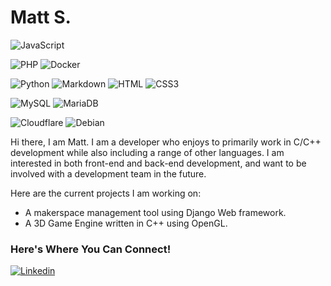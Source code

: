 # Matt S.

![JavaScript](https://img.shields.io/badge/JavaScript-F7DF1E?style=flat-square&logo=javascript&logoColor=black)
<!--![TypeScript](https://img.shields.io/badge/TypeScript-007ACC?style=flat-square&logo=typescript&logoColor=white)-->
![PHP](https://img.shields.io/badge/PHP-777BB4?style=flat-square&logo=php&logoColor=white)
![Docker](https://img.shields.io/badge/Docker-0CC1F3?style=flat-square&logo=docker&logoColor=white)
<!--![React.js](https://img.shields.io/badge/React.js-0081CB?style=flat-square&logo=react&logoColor=61DAFB)-->
<!--![Vue.js](https://img.shields.io/badge/Vue.js-35495E?style=flat-square&logo=vue.js&logoColor=4FC08D)-->
<!--![Alpine.js](https://img.shields.io/badge/Alpine.js-663399?style=flat-square&logo=alpine.js&logoColor=white)-->
<!--![Vite](https://img.shields.io/badge/Vite-593D88?style=flat-square&logo=vite&logoColor=white)-->
<!--![Node.js](https://img.shields.io/badge/Node.js-43853D?style=flat-square&logo=node.js&logoColor=white)-->
<!--![jQuery](https://img.shields.io/badge/jQuery-0769AD?style=flat-square&logo=jquery&logoColor=white)-->
<!--![Laravel](https://img.shields.io/badge/Laravel-FF2D20?style=flat-square&logo=laravel&logoColor=white)-->
<!--![WordPress](https://img.shields.io/badge/Wordpress-21759B?style=flat-square&logo=wordpress&logoColor=white)-->
<!--![Elementor](https://img.shields.io/badge/Elementor-9146FF?style=flat-square&logo=elementor&logoColor=white)-->
![Python](https://img.shields.io/badge/Python-3776AB?style=flat-square&logo=python&logoColor=white)
![Markdown](https://img.shields.io/badge/Markdown-000000?style=flat-square&logo=markdown&logoColor=white)
![HTML](https://img.shields.io/badge/HTML5-E34F26?style=flat-square&logo=html5&logoColor=white)
![CSS3](https://img.shields.io/badge/CSS3-1572B6?style=flat-square&logo=css3&logoColor=white)
<!--![TailwindCSS](https://img.shields.io/badge/Tailwind_CSS-38B2AC?style=flat-square&logo=tailwind-css&logoColor=white)-->
<!--![Bootstrap](https://img.shields.io/badge/Bootstrap-563D7C?style=flat-square&logo=bootstrap&logoColor=white)-->
![MySQL](https://img.shields.io/badge/MySQL-005C84?style=flat-square&logo=mysql&logoColor=white)
![MariaDB](https://img.shields.io/badge/MariaDB-003545?style=flat-square&logo=mariadb&logoColor=white)
<!--![SQLite](https://img.shields.io/badge/SQLite-07405E?style=flat-square&logo=sqlite&logoColor=white)-->
<!--![Redis](https://img.shields.io/badge/redis-%23DD0031.svg?&style=flat-square&logo=redis&logoColor=white)-->
<!--![Netlify](https://img.shields.io/badge/Netlify-00C7B7?style=flat-square&logo=netlify&logoColor=white)-->
![Cloudflare](https://img.shields.io/badge/Cloudflare-F38020?style=flat-square&logo=Cloudflare&logoColor=white)
![Debian](https://img.shields.io/badge/Debian-A81D33?style=flat-square&logo=debian&logoColor=white)
<!--![Zorin](https://img.shields.io/badge/Zorin%20OS-0CC1F3?style=flat-square&logo=zorin&logoColor=white)-->
<!--![Mac OS](https://img.shields.io/badge/macOS-000000?style=flat-square&logo=apple&logoColor=white)-->

Hi there, I am Matt. I am a developer who enjoys to primarily work in C/C++ development while also including a range of other languages. 
I am interested in both front-end and back-end development, and want to be involved with a development team in the future. 

Here are the current projects I am working on:

 - A makerspace management tool using Django Web framework.
 - A 3D Game Engine written in C++ using OpenGL.

### Here's Where You Can Connect!
[![Linkedin](https://img.shields.io/badge/LinkedIn-0077B5?style=flat-square&logo=linkedin&logoColor=white)](https://www.linkedin.com/in/matthew-sutton-5b0157282/) 
